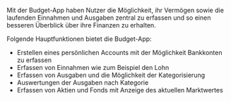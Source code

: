 Mit der Budget-App haben Nutzer die Möglichkeit, ihr Vermögen sowie die laufenden Einnahmen und Ausgaben zentral zu erfassen und so einen besseren Überblick über ihre Finanzen zu erhalten.

Folgende Hauptfunktionen bietet die Budget-App:
- Erstellen eines persönlichen Accounts mit der Möglichkeit Bankkonten zu erfassen
- Erfassen von Einnahmen wie zum Beispiel den Lohn
- Erfassen von Ausgaben und die Möglichkeit der Kategorisierung
- Auswertungen der Ausgaben nach Kategorie
- Erfassen von Aktien und Fonds mit Anzeige des aktuellen Marktwertes